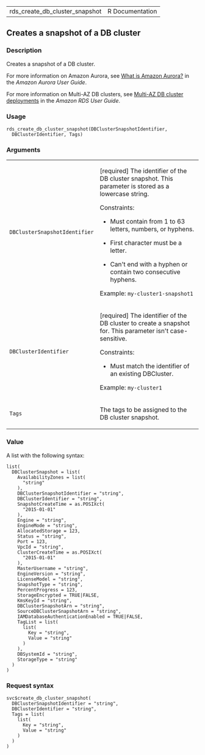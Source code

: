 <table style="width: 100%;">
<tbody>
<tr class="odd">
<td>rds_create_db_cluster_snapshot</td>
<td style="text-align: right;">R Documentation</td>
</tr>
</tbody>
</table>

## Creates a snapshot of a DB cluster

### Description

Creates a snapshot of a DB cluster.

For more information on Amazon Aurora, see [What is Amazon
Aurora?](https://docs.aws.amazon.com/AmazonRDS/latest/AuroraUserGuide/CHAP_AuroraOverview.html)
in the *Amazon Aurora User Guide*.

For more information on Multi-AZ DB clusters, see [Multi-AZ DB cluster
deployments](https://docs.aws.amazon.com/AmazonRDS/latest/UserGuide/multi-az-db-clusters-concepts.html)
in the *Amazon RDS User Guide*.

### Usage

    rds_create_db_cluster_snapshot(DBClusterSnapshotIdentifier,
      DBClusterIdentifier, Tags)

### Arguments

<table>
<colgroup>
<col style="width: 35%" />
<col style="width: 65%" />
</colgroup>
<tbody>
<tr class="odd">
<td><code
id="rds_create_db_cluster_snapshot_:_DBClusterSnapshotIdentifier">DBClusterSnapshotIdentifier</code></td>
<td><p>[required] The identifier of the DB cluster snapshot. This
parameter is stored as a lowercase string.</p>
<p>Constraints:</p>
<ul>
<li><p>Must contain from 1 to 63 letters, numbers, or hyphens.</p></li>
<li><p>First character must be a letter.</p></li>
<li><p>Can't end with a hyphen or contain two consecutive
hyphens.</p></li>
</ul>
<p>Example: <code>my-cluster1-snapshot1</code></p></td>
</tr>
<tr class="even">
<td><code
id="rds_create_db_cluster_snapshot_:_DBClusterIdentifier">DBClusterIdentifier</code></td>
<td><p>[required] The identifier of the DB cluster to create a snapshot
for. This parameter isn't case-sensitive.</p>
<p>Constraints:</p>
<ul>
<li><p>Must match the identifier of an existing DBCluster.</p></li>
</ul>
<p>Example: <code>my-cluster1</code></p></td>
</tr>
<tr class="odd">
<td><code id="rds_create_db_cluster_snapshot_:_Tags">Tags</code></td>
<td><p>The tags to be assigned to the DB cluster snapshot.</p></td>
</tr>
</tbody>
</table>

### Value

A list with the following syntax:

    list(
      DBClusterSnapshot = list(
        AvailabilityZones = list(
          "string"
        ),
        DBClusterSnapshotIdentifier = "string",
        DBClusterIdentifier = "string",
        SnapshotCreateTime = as.POSIXct(
          "2015-01-01"
        ),
        Engine = "string",
        EngineMode = "string",
        AllocatedStorage = 123,
        Status = "string",
        Port = 123,
        VpcId = "string",
        ClusterCreateTime = as.POSIXct(
          "2015-01-01"
        ),
        MasterUsername = "string",
        EngineVersion = "string",
        LicenseModel = "string",
        SnapshotType = "string",
        PercentProgress = 123,
        StorageEncrypted = TRUE|FALSE,
        KmsKeyId = "string",
        DBClusterSnapshotArn = "string",
        SourceDBClusterSnapshotArn = "string",
        IAMDatabaseAuthenticationEnabled = TRUE|FALSE,
        TagList = list(
          list(
            Key = "string",
            Value = "string"
          )
        ),
        DBSystemId = "string",
        StorageType = "string"
      )
    )

### Request syntax

    svc$create_db_cluster_snapshot(
      DBClusterSnapshotIdentifier = "string",
      DBClusterIdentifier = "string",
      Tags = list(
        list(
          Key = "string",
          Value = "string"
        )
      )
    )
